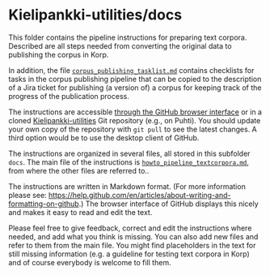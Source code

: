 # Kielipankki-utilities/docs

This folder contains the pipeline instructions for preparing text corpora. 
Described are all steps needed from converting the original data to publishing the corpus in Korp.

In addition, the file
[`corpus_publishing_tasklist.md`](corpus_publishing_tasklist.md)
contains checklists for tasks in the corpus publishing pipeline that
can be copied to the description of a Jira ticket for publishing (a
version of) a corpus for keeping track of the progress of the
publication process.

The instructions are accessible [through the GitHub browser
interface](https://github.com/CSCfi/Kielipankki-utilities/docs) or in
a cloned
[Kielipankki-utilities](https://github.com/CSCfi/Kielipankki-utilities)
Git repository (e.g., on Puhti). You should update your own copy of
the repository with `git pull` to see the latest changes.
A third option would be to use the desktop client of GitHub.

The instructions are organized in several files, all stored in this subfolder `docs`.
The main file of the instructions is
[`howto_pipeline_textcorpora.md`](howto_pipeline_textcorpora.md), from
where the other files are referred to..

The instructions are written in Markdown format. (For more information please see: https://help.github.com/en/articles/about-writing-and-formatting-on-github.)
The browser interface of GitHub displays this nicely and makes it easy to read and edit the text.

Please feel free to give feedback, correct and edit the instructions where needed, and add what you think is missing.
You can also add new files and refer to them from the main file. You might find placeholders in the text for still missing information (e.g. a guideline for testing text corpora in Korp) and of course everybody is welcome to fill them.
